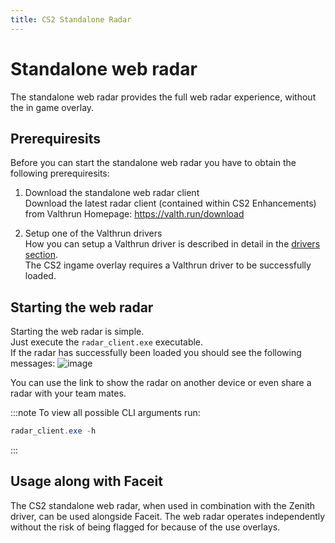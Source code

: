 ```yaml
---
title: CS2 Standalone Radar
---
```


# Standalone web radar

The standalone web radar provides the full web radar experience, without the in game overlay.

## Prerequiresits

Before you can start the standalone web radar you have to obtain the following prerequiresits:

1. Download the standalone web radar client  
   Download the latest radar client (contained within CS2 Enhancements) from Valthrun Homepage:
   https://valth.run/download

2. Setup one of the Valthrun drivers  
   How you can setup a Valthrun driver is described in detail in the [drivers section](../../../drivers/implementation/).  
   The CS2 ingame overlay requires a Valthrun driver to be successfully loaded.

## Starting the web radar

Starting the web radar is simple.  
Just execute the `radar_client.exe` executable.  
If the radar has successfully been loaded you should see the following messages:
![image](@site/docs/_media/screenshot_standalone_web_radar_started.png)

You can use the link to show the radar on another device or even share a radar with your team mates.

:::note
To view all possible CLI arguments run:

```ps1
radar_client.exe -h
```

:::

## Usage along with Faceit

The CS2 standalone web radar, when used in combination with the Zenith driver, can be used alongside Faceit.
The web radar operates independently without the risk of being flagged for because of the use overlays.
